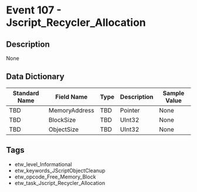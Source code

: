 # Event 107 - Jscript_Recycler_Allocation

## Description
None

## Data Dictionary
|Standard Name|Field Name|Type|Description|Sample Value|
|---|---|---|---|---|
|TBD|MemoryAddress|TBD|Pointer|None|None|
|TBD|BlockSize|TBD|UInt32|None|None|
|TBD|ObjectSize|TBD|UInt32|None|None|

## Tags
* etw_level_Informational
* etw_keywords_JScriptObjectCleanup
* etw_opcode_Free_Memory_Block
* etw_task_Jscript_Recycler_Allocation